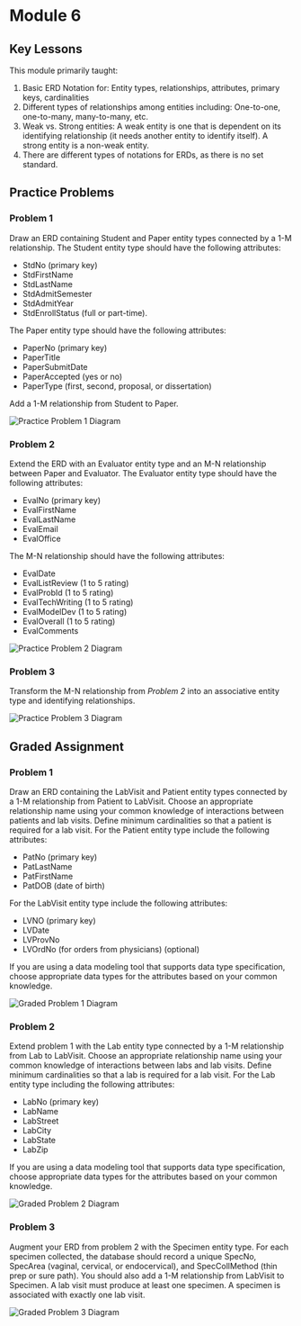 
# Module 6

## Key Lessons

This module primarily taught:

 1. Basic ERD Notation for: Entity types, relationships, attributes, primary keys, cardinalities
 2. Different types of relationships among entities including: One-to-one, one-to-many, many-to-many, etc.
 3. Weak vs. Strong entities: A weak entity is one that is dependent on its identifying relationship (it needs another entity to identify itself). A strong entity is a non-weak entity.
 4. There are different types of notations for ERDs, as there is no set standard.

## Practice Problems

### Problem 1
Draw an ERD containing Student and Paper entity types connected by a 1-M relationship. The Student entity type should have the following attributes:

 - StdNo (primary key)
 - StdFirstName
 - StdLastName
 - StdAdmitSemester
 - StdAdmitYear
 - StdEnrollStatus (full or part-time).

The Paper entity type should have the following attributes:

 - PaperNo (primary key)
 - PaperTitle
 - PaperSubmitDate
 - PaperAccepted (yes or no)
 - PaperType (first, second, proposal, or dissertation)

Add a 1-M relationship from Student to Paper.

![Practice Problem 1 Diagram](./images/practice_problem1.png)

### Problem 2

Extend the ERD with an Evaluator entity type and an M-N relationship between Paper and Evaluator. The Evaluator entity type should have the following attributes:

 - EvalNo (primary key)
 - EvalFirstName
 - EvalLastName
 - EvalEmail
 - EvalOffice

The M-N relationship should have the following attributes:

 - EvalDate
 - EvalListReview (1 to 5 rating)
 - EvalProbId (1 to 5 rating)
 - EvalTechWriting (1 to 5 rating)
 - EvalModelDev (1 to 5 rating)
 - EvalOverall (1 to 5 rating)
 - EvalComments

 ![Practice Problem 2 Diagram](./images/practice_problem2.png)

### Problem 3

Transform the M-N relationship from *Problem 2* into an associative entity type and identifying relationships.

![Practice Problem 3 Diagram](./images/practice_problem3.png)

## Graded Assignment

### Problem 1

Draw an ERD containing the LabVisit and Patient entity types connected by a 1-M relationship from Patient to LabVisit. Choose an appropriate relationship name using your common knowledge of interactions between patients and lab visits. Define minimum cardinalities so that a patient is required for a lab visit. For the Patient entity type include the following attributes:

 - PatNo (primary key)
 - PatLastName
 - PatFirstName
 - PatDOB (date of birth)

For the LabVisit entity type include the following attributes:

 - LVNO (primary key)
 - LVDate
 - LVProvNo
 - LVOrdNo (for orders from physicians) (optional)

If you are using a data modeling tool that supports data type specification, choose appropriate data types for the attributes based on your common knowledge.

![Graded Problem 1 Diagram](./images/graded_assignment1.png)

### Problem 2
Extend problem 1 with the Lab entity type connected by a 1-M relationship from Lab to LabVisit. Choose an appropriate relationship name using your common knowledge of interactions between labs and lab visits. Define minimum cardinalities so that a lab is required for a lab visit. For the Lab entity type including the following attributes:

 - LabNo (primary key)
 - LabName
 - LabStreet
 - LabCity
 - LabState
 - LabZip

If you are using a data modeling tool that supports data type specification, choose appropriate data types for the attributes based on your common knowledge.

![Graded Problem 2 Diagram](./images/graded_assignment2.png)

### Problem 3

Augment your ERD from problem 2 with the Specimen entity type. For each specimen collected, the database should record a unique SpecNo, SpecArea (vaginal, cervical, or endocervical), and SpecCollMethod (thin prep or sure path). You should also add a 1-M relationship from LabVisit to Specimen. A lab visit must produce at least one specimen. A specimen is associated with exactly one lab visit.


![Graded Problem 3 Diagram](./images/graded_assignment3.png)